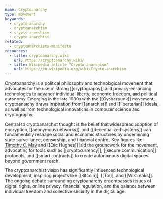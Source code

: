 ```yaml
---
name: Cryptoanarchy
type: movement
keywords:
  - crypto-anarchy
  - cryptoanarchism
  - crypto-anarchism
  - crypto-anarchist
related:
  - cryptoanarchists-manifesto
resources:
  - title: cryptoanarchy.wiki
    url: https://cryptoanarchy.wiki/
  - title: Wikipedia article "Crypto-anarchism"
    url: https://en.wikipedia.org/wiki/Crypto-anarchism
---
```


Cryptoanarchy is a political philosophy and technological movement that advocates for the use of strong [[cryptography]] and privacy-enhancing technologies to advance individual liberty, economic freedom, and political autonomy. Emerging in the late 1980s with the [[Cypherpunk]] movement, cryptoanarchy draws inspiration from [[anarchist]] and [[libertarian]] ideals, as well as from technological innovations in computer science and cryptography.

Central to cryptoanarchist thought is the belief that widespread adoption of encryption, [[anonymous networks]], and [[decentralized systems]] can fundamentally reshape social and economic structures by undermining state surveillance, censorship, and financial control. Key figures like [Timothy C. May](/p/timothy-c-may) and [[Eric Hughes]] laid the groundwork for the movement, advocating for tools such as [[cryptocurrency]], [[secure communication]] protocols, and [[smart contracts]] to create autonomous digital spaces beyond government reach.

The cryptoanarchist vision has significantly influenced technological development, inspiring projects like [[Bitcoin]], [[Tor]], and [[WikiLeaks]]. The ongoing debate surrounding cryptoanarchy encompasses issues of digital rights, online privacy, financial regulation, and the balance between individual freedom and collective security in the digital age.